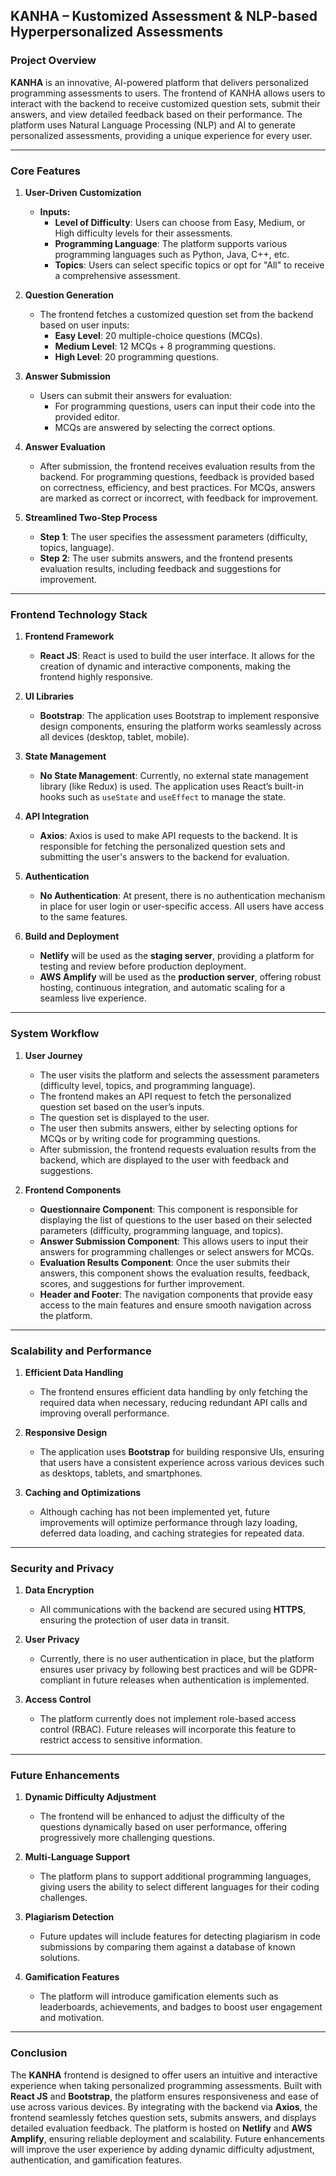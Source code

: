 ## **KANHA** – **Kustomized Assessment & NLP-based Hyperpersonalized Assessments**

### **Project Overview**

**KANHA** is an innovative, AI-powered platform that delivers personalized programming assessments to users. The frontend of KANHA allows users to interact with the backend to receive customized question sets, submit their answers, and view detailed feedback based on their performance. The platform uses Natural Language Processing (NLP) and AI to generate personalized assessments, providing a unique experience for every user.

---

### **Core Features**

1. **User-Driven Customization**

   - **Inputs:**
     - **Level of Difficulty**: Users can choose from Easy, Medium, or High difficulty levels for their assessments.
     - **Programming Language**: The platform supports various programming languages such as Python, Java, C++, etc.
     - **Topics**: Users can select specific topics or opt for "All" to receive a comprehensive assessment.

2. **Question Generation**

   - The frontend fetches a customized question set from the backend based on user inputs:
     - **Easy Level**: 20 multiple-choice questions (MCQs).
     - **Medium Level**: 12 MCQs + 8 programming questions.
     - **High Level**: 20 programming questions.

3. **Answer Submission**

   - Users can submit their answers for evaluation:
     - For programming questions, users can input their code into the provided editor.
     - MCQs are answered by selecting the correct options.

4. **Answer Evaluation**

   - After submission, the frontend receives evaluation results from the backend. For programming questions, feedback is provided based on correctness, efficiency, and best practices. For MCQs, answers are marked as correct or incorrect, with feedback for improvement.

5. **Streamlined Two-Step Process**
   - **Step 1**: The user specifies the assessment parameters (difficulty, topics, language).
   - **Step 2**: The user submits answers, and the frontend presents evaluation results, including feedback and suggestions for improvement.

---

### **Frontend Technology Stack**

1. **Frontend Framework**

   - **React JS**: React is used to build the user interface. It allows for the creation of dynamic and interactive components, making the frontend highly responsive.

2. **UI Libraries**

   - **Bootstrap**: The application uses Bootstrap to implement responsive design components, ensuring the platform works seamlessly across all devices (desktop, tablet, mobile).

3. **State Management**

   - **No State Management**: Currently, no external state management library (like Redux) is used. The application uses React’s built-in hooks such as `useState` and `useEffect` to manage the state.

4. **API Integration**

   - **Axios**: Axios is used to make API requests to the backend. It is responsible for fetching the personalized question sets and submitting the user's answers to the backend for evaluation.

5. **Authentication**

   - **No Authentication**: At present, there is no authentication mechanism in place for user login or user-specific access. All users have access to the same features.

6. **Build and Deployment**
   - **Netlify** will be used as the **staging server**, providing a platform for testing and review before production deployment.
   - **AWS Amplify** will be used as the **production server**, offering robust hosting, continuous integration, and automatic scaling for a seamless live experience.

---

### **System Workflow**

1. **User Journey**

   - The user visits the platform and selects the assessment parameters (difficulty level, topics, and programming language).
   - The frontend makes an API request to fetch the personalized question set based on the user’s inputs.
   - The question set is displayed to the user.
   - The user then submits answers, either by selecting options for MCQs or by writing code for programming questions.
   - After submission, the frontend requests evaluation results from the backend, which are displayed to the user with feedback and suggestions.

2. **Frontend Components**
   - **Questionnaire Component**: This component is responsible for displaying the list of questions to the user based on their selected parameters (difficulty, programming language, and topics).
   - **Answer Submission Component**: This allows users to input their answers for programming challenges or select answers for MCQs.
   - **Evaluation Results Component**: Once the user submits their answers, this component shows the evaluation results, feedback, scores, and suggestions for further improvement.
   - **Header and Footer**: The navigation components that provide easy access to the main features and ensure smooth navigation across the platform.

---

### **Scalability and Performance**

1. **Efficient Data Handling**

   - The frontend ensures efficient data handling by only fetching the required data when necessary, reducing redundant API calls and improving overall performance.

2. **Responsive Design**

   - The application uses **Bootstrap** for building responsive UIs, ensuring that users have a consistent experience across various devices such as desktops, tablets, and smartphones.

3. **Caching and Optimizations**
   - Although caching has not been implemented yet, future improvements will optimize performance through lazy loading, deferred data loading, and caching strategies for repeated data.

---

### **Security and Privacy**

1. **Data Encryption**

   - All communications with the backend are secured using **HTTPS**, ensuring the protection of user data in transit.

2. **User Privacy**

   - Currently, there is no user authentication in place, but the platform ensures user privacy by following best practices and will be GDPR-compliant in future releases when authentication is implemented.

3. **Access Control**
   - The platform currently does not implement role-based access control (RBAC). Future releases will incorporate this feature to restrict access to sensitive information.

---

### **Future Enhancements**

1. **Dynamic Difficulty Adjustment**

   - The frontend will be enhanced to adjust the difficulty of the questions dynamically based on user performance, offering progressively more challenging questions.

2. **Multi-Language Support**

   - The platform plans to support additional programming languages, giving users the ability to select different languages for their coding challenges.

3. **Plagiarism Detection**

   - Future updates will include features for detecting plagiarism in code submissions by comparing them against a database of known solutions.

4. **Gamification Features**
   - The platform will introduce gamification elements such as leaderboards, achievements, and badges to boost user engagement and motivation.

---

### **Conclusion**

The **KANHA** frontend is designed to offer users an intuitive and interactive experience when taking personalized programming assessments. Built with **React JS** and **Bootstrap**, the platform ensures responsiveness and ease of use across various devices. By integrating with the backend via **Axios**, the frontend seamlessly fetches question sets, submits answers, and displays detailed evaluation feedback. The platform is hosted on **Netlify** and **AWS Amplify**, ensuring reliable deployment and scalability. Future enhancements will improve the user experience by adding dynamic difficulty adjustment, authentication, and gamification features.
